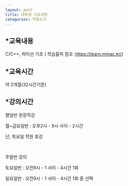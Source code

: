 ```yaml
---
layout: post
title: 대학생 기초과정
categories: 학원소식
---
```


## *교육내용
C/C++, 파이선 기초 ( 학습홈피 참조 :https://learn.mmac.kr/)

## *교육시간
약 2개월(32시간기준)


## *강의시간

평일반 원장직강

월~금요일반 : 오후2시 - 8시 사이 - 2시간

단, 목요일 학원 휴강

​

주말반 강의

토요일반 : 오전9시 - 1 사이 - 4시간 1회

일요일반 : 오전9시 - 1 사이 - 4시간 1회 중 선택
